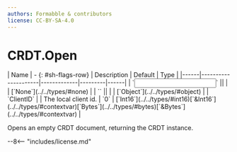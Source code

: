 ```yaml
---
authors: Formabble & contributors
license: CC-BY-SA-4.0
---
```



# CRDT.Open

<div class="sh-parameters" markdown="1">
| Name | - {: #sh-flags-row} | Description | Default | Type |
|------|---------------------|-------------|---------|------|
| `<input>` || | | [`None`](../../types/#none) |
| `<output>` || | | [`Object`](../../types/#object) |
| `ClientID` |  | The local client id. | `0` | [`Int16`](../../types/#int16)[`&Int16`](../../types/#contextvar)[`Bytes`](../../types/#bytes)[`&Bytes`](../../types/#contextvar) |

</div>

Opens an empty CRDT document, returning the CRDT instance.

--8<-- "includes/license.md"

